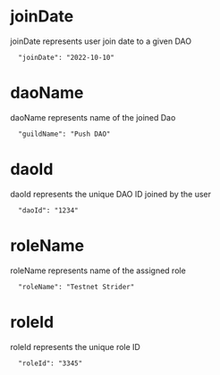 # joinDate

joinDate represents user join date to a given DAO

```
  "joinDate": "2022-10-10"
```

# daoName

daoName represents name of the joined Dao

```
  "guildName": "Push DAO"
```

# daoId

daoId represents the unique DAO ID joined by the user

```
  "daoId": "1234"
```

# roleName

roleName represents name of the assigned role

```
  "roleName": "Testnet Strider"
```

# roleId

roleId represents the unique role ID

```
  "roleId": "3345"
```
